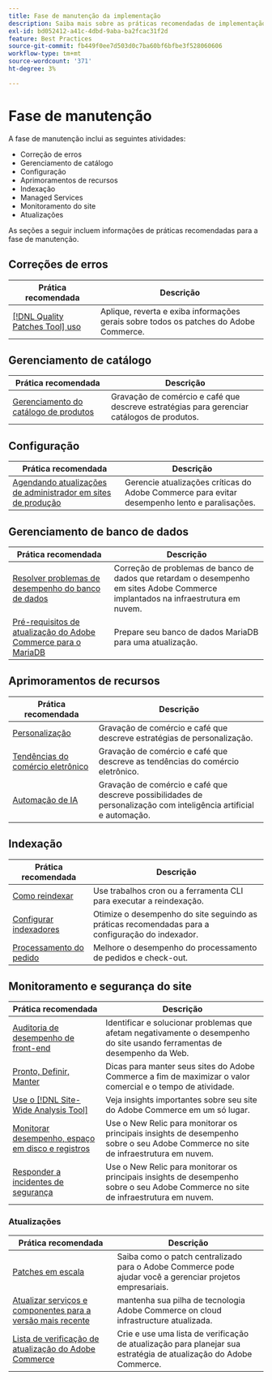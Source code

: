 ```yaml
---
title: Fase de manutenção da implementação
description: Saiba mais sobre as práticas recomendadas de implementação para a fase de manutenção de projetos do Adobe Commerce.
exl-id: bd052412-a41c-4dbd-9aba-ba2fcac31f2d
feature: Best Practices
source-git-commit: fb449f0ee7d503d0c7ba60bf6bfbe3f528060606
workflow-type: tm+mt
source-wordcount: '371'
ht-degree: 3%

---
```


# Fase de manutenção

A fase de manutenção inclui as seguintes atividades:

- Correção de erros
- Gerenciamento de catálogo
- Configuração
- Aprimoramentos de recursos
- Indexação
- Managed Services
- Monitoramento do site
- Atualizações

As seções a seguir incluem informações de práticas recomendadas para a fase de manutenção.

## Correções de erros

| Prática recomendada | Descrição |
|-----------------------------------------------------------------------------------|-------------------------------------------------------------------------------|
| [[!DNL Quality Patches Tool] uso](../../../tools/quality-patches-tool/usage.md) | Aplique, reverta e exiba informações gerais sobre todos os patches do Adobe Commerce. |

## Gerenciamento de catálogo

| Prática recomendada | Descrição |
|------------------------------------------------------------------------------------------------------------------------------------------------------------------|--------------------------------------------------------------------------------------|
| [Gerenciamento do catálogo de produtos](https://www.gotostage.com/channel/fca90f7960be436f9b849215d9e06026/recording/2eea2782fc874047a020391000519f8b/watch?source=CHANNEL) | Gravação de comércio e café que descreve estratégias para gerenciar catálogos de produtos. |

## Configuração

| Prática recomendada | Descrição |
|-------------------------------------------------------------------------------------------|---------------------------------------------------------------------------------|
| [Agendando atualizações de administrador em sites de produção](scheduling-admin-updates-in-production.md) | Gerencie atualizações críticas do Adobe Commerce para evitar desempenho lento e paralisações. |

## Gerenciamento de banco de dados

| Prática recomendada | Descrição |
|--------------------------------------------------------------------------------------------------------|-----------------------------------------------------------------------------------------------------|
| [Resolver problemas de desempenho do banco de dados&#x200B;](resolve-database-performance-issues.md) | Correção de problemas de banco de dados que retardam o desempenho em sites Adobe Commerce implantados na infraestrutura em nuvem. |
| [Pré-requisitos de atualização do Adobe Commerce para o MariaDB&#x200B;](mariadb-upgrade.md) | Prepare seu banco de dados MariaDB para uma atualização. |

## Aprimoramentos de recursos

| Prática recomendada | Descrição |
|---------------------------------------------------------------------------------------------------------------------------------------------------------|-----------------------------------------------------------------------------------------------------------------------|
| [Personalização](https://www.gotostage.com/channel/fca90f7960be436f9b849215d9e06026/recording/e218545a77de490fb5102eca07d0580a/watch?source=CHANNEL) | Gravação de comércio e café que descreve estratégias de personalização. |
| [Tendências do comércio eletrônico](https://www.gotostage.com/channel/fca90f7960be436f9b849215d9e06026/recording/9a772468d7b64409a3d5dff4d67e656d/watch?source=CHANNEL) | Gravação de comércio e café que descreve as tendências do comércio eletrônico. |
| [Automação de IA](https://www.gotostage.com/channel/fca90f7960be436f9b849215d9e06026/recording/27ae23699c2847be981a23ca098e548f/watch?source=CHANNEL) | Gravação de comércio e café que descreve possibilidades de personalização com inteligência artificial e automação. |

## Indexação

| Prática recomendada | Descrição |
|------------------------------------------------------------------------------------------------------------|----------------------------------------------------------------------------------|
| [Como reindexar](https://developer.adobe.com/commerce/php/development/components/indexing/#how-to-reindex) | Use trabalhos cron ou a ferramenta CLI para executar a reindexação. |
| [Configurar indexadores&#x200B;](indexer-configuration.md) | Otimize o desempenho do site seguindo as práticas recomendadas para a configuração do indexador. |
| [Processamento do pedido](order-processing-configuration.md) | Melhore o desempenho do processamento de pedidos e check-out. |

## Monitoramento e segurança do site

| Prática recomendada | Descrição |
|-------------------------------------------------------------------------------------------------------------------------------------------------|-----------------------------------------------------------------------------------------------------------|
| [Auditoria de desempenho de front-end](frontend-performance.md) | Identificar e solucionar problemas que afetam negativamente o desempenho do site usando ferramentas de desempenho da Web. |
| [Pronto, Definir, Manter](https://business.adobe.com/blog/basics/ready-set-maintain) | Dicas para manter seus sites do Adobe Commerce a fim de maximizar o valor comercial e o tempo de atividade. |
| [Use o [!DNL Site-Wide Analysis Tool]](../../../tools/site-wide-analysis-tool/intro.md#integrations-with-other-adobe-commerce-support-tools) | Veja insights importantes sobre seu site do Adobe Commerce em um só lugar. |
| [Monitorar desempenho, espaço em disco e registros](https://experienceleague.adobe.com/docs/commerce-cloud-service/user-guide/monitor/performance.html) | Use o New Relic para monitorar os principais insights de desempenho sobre o seu Adobe Commerce no site de infraestrutura em nuvem. |
| [Responder a incidentes de segurança](respond-to-security-incident.md) | Use o New Relic para monitorar os principais insights de desempenho sobre o seu Adobe Commerce no site de infraestrutura em nuvem. |

### Atualizações

| Prática recomendada | Descrição |
|-----------------------------------------------------------------------|--------------------------------------------------------------------------------------------|
| [Patches em escala](patching-at-scale.md) | Saiba como o patch centralizado para o Adobe Commerce pode ajudar você a gerenciar projetos empresariais. |
| [Atualizar serviços e componentes para a versão mais recente&#x200B;](update-services.md) | mantenha sua pilha de tecnologia Adobe Commerce on cloud infrastructure atualizada. |
| [Lista de verificação de atualização do Adobe Commerce&#x200B;](upgrade-checklist.md) | Crie e use uma lista de verificação de atualização para planejar sua estratégia de atualização do Adobe Commerce. |
